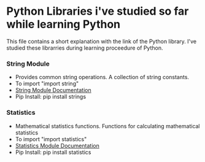 # Python Libraries i've studied so far while learning Python

This file contains a short explanation with the link of the Python library.
I've studied these librarries during learning proceedure of Python.

### String Module
- Provides common string operations. A collection of string constants.
- To import "import string"
- [String Module Documentation](https://docs.python.org/3/library/string.html)
- Pip Install: pip install strings

### Statistics
- Mathematical statistics functions. Functions for calculating mathematical statistics
- To import "import statistics"
- [Statistics Module Documentation](https://docs.python.org/3/library/statistics.html#module-statistics)
- Pip Install: pip install statistics

